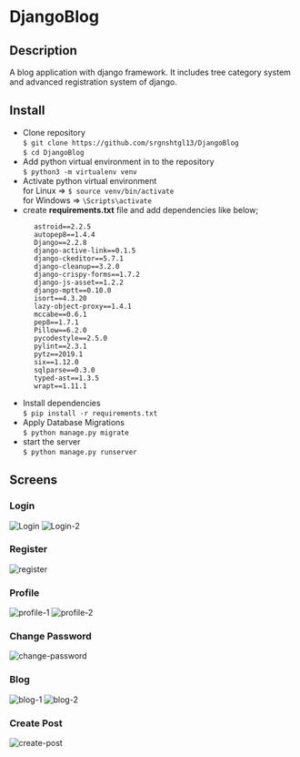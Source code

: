 # DjangoBlog
## Description
A blog application with django framework. It includes tree category system and advanced registration system of django.
## Install
* Clone repository<br>
`$ git clone https://github.com/srgnshtgl13/DjangoBlog`<br>
`$ cd DjangoBlog`<br>
* Add python virtual environment in to the repository<br>
`$ python3 -m virtualenv venv`<br>
* Activate python virtual environment<br>
for Linux => `$ source venv/bin/activate`<br>
for Windows => `\Scripts\activate`<br>
* create **requirements.txt** file and add dependencies like below;<br>
```
      astroid==2.2.5
      autopep8==1.4.4
      Django==2.2.8
      django-active-link==0.1.5
      django-ckeditor==5.7.1
      django-cleanup==3.2.0
      django-crispy-forms==1.7.2
      django-js-asset==1.2.2
      django-mptt==0.10.0
      isort==4.3.20
      lazy-object-proxy==1.4.1
      mccabe==0.6.1
      pep8==1.7.1
      Pillow==6.2.0
      pycodestyle==2.5.0
      pylint==2.3.1
      pytz==2019.1
      six==1.12.0
      sqlparse==0.3.0
      typed-ast==1.3.5
      wrapt==1.11.1
```
* Install dependencies<br>
`$ pip install -r requirements.txt`<br>
* Apply Database Migrations<br>
`$ python manage.py migrate`<br>
* start the server<br> 
`$ python manage.py runserver`
## Screens
### Login
![Login](https://user-images.githubusercontent.com/48659439/61064333-3e198980-a40a-11e9-90d6-324ae591c580.jpg)
![Login-2](https://user-images.githubusercontent.com/48659439/61064454-791bbd00-a40a-11e9-8339-fc19b861d53d.jpg)
### Register
![register](https://user-images.githubusercontent.com/48659439/61064493-905aaa80-a40a-11e9-9b59-2a3cc30b5dd8.jpg)
### Profile
![profile-1](https://user-images.githubusercontent.com/48659439/61064554-ab2d1f00-a40a-11e9-95e2-fbb5213f238b.jpg)
![profile-2](https://user-images.githubusercontent.com/48659439/61064555-ab2d1f00-a40a-11e9-9915-1ec131d87a0e.jpg)
### Change Password
![change-password](https://user-images.githubusercontent.com/48659439/61064680-ec253380-a40a-11e9-890f-dc605141f4d8.jpg)
### Blog
![blog-1](https://user-images.githubusercontent.com/48659439/61064601-c5ff9380-a40a-11e9-9d5b-9baf01918f16.jpg)
![blog-2](https://user-images.githubusercontent.com/48659439/61064602-c6982a00-a40a-11e9-9b78-f9170d9584f7.jpg)
### Create Post
![create-post](https://user-images.githubusercontent.com/48659439/61064682-ecbdca00-a40a-11e9-8e87-2dfb34933fc7.jpg)
